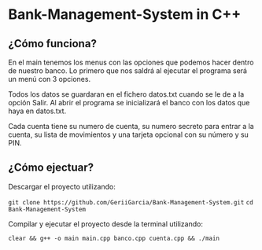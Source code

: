 # Bank-Management-System in C++

## ¿Cómo funciona?

En el main tenemos los menus con las opciones que podemos hacer dentro de nuestro banco.
Lo primero que nos saldrá al ejecutar el programa será un menú con 3 opciones.

Todos los datos se guardaran en el fichero datos.txt cuando se le de a la opción Salir.
Al abrir el programa se inicializará el banco con los datos que haya en datos.txt.

Cada cuenta tiene su numero de cuenta, su numero secreto para entrar a la cuenta, su lista de movimientos y una tarjeta opcional con su número y su PIN.

## ¿Cómo ejectuar?

Descargar el proyecto utilizando:

`git clone https://github.com/GeriiGarcia/Bank-Management-System.git`
`cd Bank-Management-System`

Compilar y ejecutar el proyecto desde la terminal utilizando:

`clear && g++ -o main main.cpp banco.cpp cuenta.cpp && ./main`




